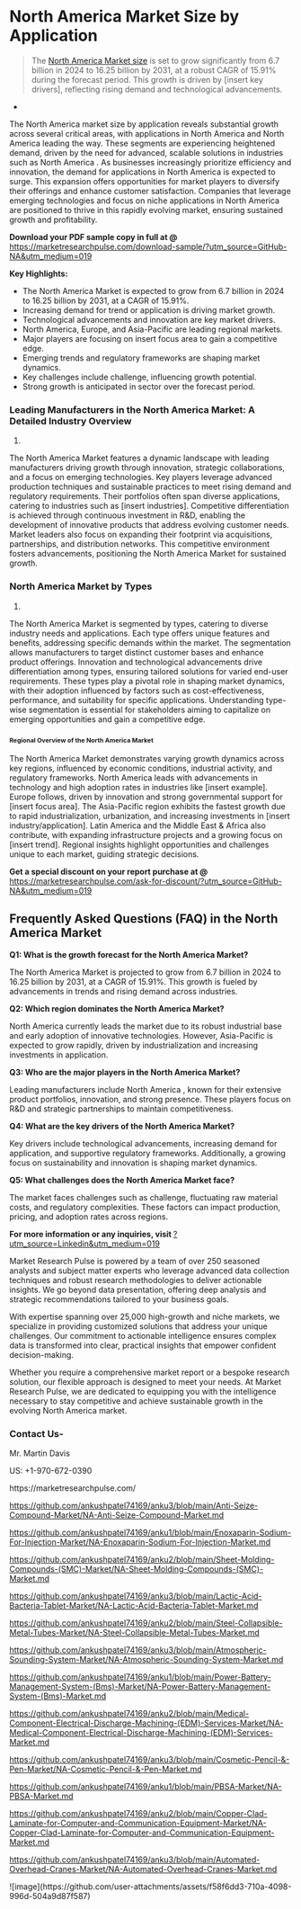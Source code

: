 <h1>North America  Market&nbsp;Size by Application</h1><blockquote><p>The <a href="https://marketresearchpulse.com/download-sample/?utm_source=GitHub-NA&amp;utm_medium=019">North America  Market size</a> is set to grow significantly from 6.7 billion in 2024 to 16.25 billion by 2031, at a robust CAGR of 15.91% during the forecast period. This growth is driven by [insert key drivers], reflecting rising demand and technological advancements.</p></blockquote><ul><li></li></ul><p>The North America  market size by application reveals substantial growth across several critical areas, with applications in North America  and North America  leading the way. These segments are experiencing heightened demand, driven by the need for advanced, scalable solutions in industries such as North America . As businesses increasingly prioritize efficiency and innovation, the demand for applications in North America  is expected to surge. This expansion offers opportunities for market players to diversify their offerings and enhance customer satisfaction. Companies that leverage emerging technologies and focus on niche applications in North America  are positioned to thrive in this rapidly evolving market, ensuring sustained growth and profitability.</p><p><strong>Download your PDF sample copy in full at @ </strong><a href="https://marketresearchpulse.com/download-sample/?utm_source=GitHub-NA&amp;utm_medium=019">https://marketresearchpulse.com/download-sample/?utm_source=GitHub-NA&amp;utm_medium=019</a></p><p><strong>Key Highlights: </strong></p><ul><li>The North America  Market is expected to grow from 6.7 billion in 2024 to 16.25 billion by 2031, at a CAGR of 15.91%.</li><li>Increasing demand for trend or application is driving market growth.</li><li>Technological advancements and innovation are key market drivers.</li><li>North America, Europe, and Asia-Pacific are leading regional markets.</li><li>Major players are focusing on insert focus area to gain a competitive edge.</li><li>Emerging trends and regulatory frameworks are shaping market dynamics.</li><li>Key challenges include challenge, influencing growth potential.</li><li>Strong growth is anticipated in sector over the forecast period.</li></ul><h3>Leading Manufacturers in the North America  Market: A Detailed Industry Overview</h3><ol><li></li></ol><div class="flex max-w-full flex-col flex-grow"><div class="min-h-8 text-message flex w-full flex-col items-end gap-2 whitespace-normal break-words [.text-message+&amp;]:mt-5" dir="auto" data-message-author-role="assistant" data-message-id="fd8432e4-4910-450d-b182-61b7bfb0a01f" data-message-model-slug="gpt-4o"><div class="flex w-full flex-col gap-1 empty:hidden first:pt-[3px]"><div class="markdown prose w-full break-words dark:prose-invert light"><p>The North America  Market features a dynamic landscape with leading manufacturers driving growth through innovation, strategic collaborations, and a focus on emerging technologies. Key players leverage advanced production techniques and sustainable practices to meet rising demand and regulatory requirements. Their portfolios often span diverse applications, catering to industries such as [insert industries]. Competitive differentiation is achieved through continuous investment in R&amp;D, enabling the development of innovative products that address evolving customer needs. Market leaders also focus on expanding their footprint via acquisitions, partnerships, and distribution networks. This competitive environment fosters advancements, positioning the North America  Market for sustained growth.</p></div></div></div></div><h3>North America  Market by Types</h3><ol><li></li></ol><div class="flex max-w-full flex-col flex-grow"><div class="min-h-8 text-message flex w-full flex-col items-end gap-2 whitespace-normal break-words [.text-message+&amp;]:mt-5" dir="auto" data-message-author-role="assistant" data-message-id="084470be-0bb7-4664-bddf-5156b4f41249" data-message-model-slug="gpt-4o-mini"><div class="flex w-full flex-col gap-1 empty:hidden first:pt-[3px]"><div class="markdown prose w-full break-words dark:prose-invert light"><p>The North America  Market is segmented by types, catering to diverse industry needs and applications. Each type offers unique features and benefits, addressing specific demands within the market. The segmentation allows manufacturers to target distinct customer bases and enhance product offerings. Innovation and technological advancements drive differentiation among types, ensuring tailored solutions for varied end-user requirements. These types play a pivotal role in shaping market dynamics, with their adoption influenced by factors such as cost-effectiveness, performance, and suitability for specific applications. Understanding type-wise segmentation is essential for stakeholders aiming to capitalize on emerging opportunities and gain a competitive edge.</p></div></div></div></div><h3><span style="font-size: 11px;">Regional Overview of the North America  Market</span></h3><div class="flex max-w-full flex-col flex-grow"><div class="min-h-8 text-message flex w-full flex-col items-end gap-2 whitespace-normal break-words [.text-message+&amp;]:mt-5" dir="auto" data-message-author-role="assistant" data-message-id="e9038762-ce64-4e30-91c9-9bd413514231" data-message-model-slug="gpt-4o-mini"><div class="flex w-full flex-col gap-1 empty:hidden first:pt-[3px]"><div class="markdown prose w-full break-words dark:prose-invert light"><p>The North America  Market demonstrates varying growth dynamics across key regions, influenced by economic conditions, industrial activity, and regulatory frameworks. North America leads with advancements in technology and high adoption rates in industries like [insert example]. Europe follows, driven by innovation and strong governmental support for [insert focus area]. The Asia-Pacific region exhibits the fastest growth due to rapid industrialization, urbanization, and increasing investments in [insert industry/application]. Latin America and the Middle East &amp; Africa also contribute, with expanding infrastructure projects and a growing focus on [insert trend]. Regional insights highlight opportunities and challenges unique to each market, guiding strategic decisions.</p></div></div></div></div><p><strong>Get a special discount on your report purchase at @ </strong><a href="https://marketresearchpulse.com/ask-for-discount/?utm_source=GitHub-NA&amp;utm_medium=019">https://marketresearchpulse.com/ask-for-discount/?utm_source=GitHub-NA&amp;utm_medium=019</a></p><h2>Frequently Asked Questions (FAQ) in the North America  Market</h2><p><strong>Q1: What is the growth forecast for the North America  Market?</strong></p><p>The North America  Market is projected to grow from 6.7 billion in 2024 to 16.25 billion by 2031, at a CAGR of 15.91%. This growth is fueled by advancements in trends and rising demand across industries.</p><p><strong>Q2: Which region dominates the North America  Market?</strong></p><p>North America currently leads the market due to its robust industrial base and early adoption of innovative technologies. However, Asia-Pacific is expected to grow rapidly, driven by industrialization and increasing investments in application.</p><p><strong>Q3: Who are the major players in the North America  Market?</strong></p><p>Leading manufacturers include North America , known for their extensive product portfolios, innovation, and strong presence. These players focus on R&amp;D and strategic partnerships to maintain competitiveness.</p><p><strong>Q4: What are the key drivers of the North America  Market?</strong></p><p>Key drivers include technological advancements, increasing demand for application, and supportive regulatory frameworks. Additionally, a growing focus on sustainability and innovation is shaping market dynamics.</p><p><strong>Q5: What challenges does the North America  Market face?</strong></p><p>The market faces challenges such as challenge, fluctuating raw material costs, and regulatory complexities. These factors can impact production, pricing, and adoption rates across regions.</p><p><strong>For more information or any inquiries, visit&nbsp;</strong><a href="?utm_source=Linkedin&utm_medium=019">?utm_source=Linkedin&utm_medium=019</a></p><p>Market Research Pulse is powered by a team of over 250 seasoned analysts and subject matter experts who leverage advanced data collection techniques and robust research methodologies to deliver actionable insights. We go beyond data presentation, offering deep analysis and strategic recommendations tailored to your business goals.</p><p>With expertise spanning over 25,000 high-growth and niche markets, we specialize in providing customized solutions that address your unique challenges. Our commitment to actionable intelligence ensures complex data is transformed into clear, practical insights that empower confident decision-making.</p><p>Whether you require a comprehensive market report or a bespoke research solution, our flexible approach is designed to meet your needs. At Market Research Pulse, we are dedicated to equipping you with the intelligence necessary to stay competitive and achieve sustainable growth in the evolving North America  market.</p><h3><strong>Contact Us-</strong></h3><p>Mr. Martin Davis</p><p>US: +1-970-672-0390</p><p>https://marketresearchpulse.com/</p><p><a href="https://github.com/ankushpatel74169/anku3/blob/main/Anti-Seize-Compound-Market/NA-Anti-Seize-Compound-Market.md">https://github.com/ankushpatel74169/anku3/blob/main/Anti-Seize-Compound-Market/NA-Anti-Seize-Compound-Market.md</a></p><p><a href="https://github.com/ankushpatel74169/anku1/blob/main/Enoxaparin-Sodium-For-Injection-Market/NA-Enoxaparin-Sodium-For-Injection-Market.md">https://github.com/ankushpatel74169/anku1/blob/main/Enoxaparin-Sodium-For-Injection-Market/NA-Enoxaparin-Sodium-For-Injection-Market.md</a></p><p><a href="https://github.com/ankushpatel74169/anku2/blob/main/Sheet-Molding-Compounds-(SMC)-Market/NA-Sheet-Molding-Compounds-(SMC)-Market.md">https://github.com/ankushpatel74169/anku2/blob/main/Sheet-Molding-Compounds-(SMC)-Market/NA-Sheet-Molding-Compounds-(SMC)-Market.md</a></p><p><a href="https://github.com/ankushpatel74169/anku3/blob/main/Lactic-Acid-Bacteria-Tablet-Market/NA-Lactic-Acid-Bacteria-Tablet-Market.md">https://github.com/ankushpatel74169/anku3/blob/main/Lactic-Acid-Bacteria-Tablet-Market/NA-Lactic-Acid-Bacteria-Tablet-Market.md</a></p><p><a href="https://github.com/ankushpatel74169/anku2/blob/main/Steel-Collapsible-Metal-Tubes-Market/NA-Steel-Collapsible-Metal-Tubes-Market.md">https://github.com/ankushpatel74169/anku2/blob/main/Steel-Collapsible-Metal-Tubes-Market/NA-Steel-Collapsible-Metal-Tubes-Market.md</a></p><p><a href="https://github.com/ankushpatel74169/anku3/blob/main/Atmospheric-Sounding-System-Market/NA-Atmospheric-Sounding-System-Market.md">https://github.com/ankushpatel74169/anku3/blob/main/Atmospheric-Sounding-System-Market/NA-Atmospheric-Sounding-System-Market.md</a></p><p><a href="https://github.com/ankushpatel74169/anku1/blob/main/Power-Battery-Management-System-(Bms)-Market/NA-Power-Battery-Management-System-(Bms)-Market.md">https://github.com/ankushpatel74169/anku1/blob/main/Power-Battery-Management-System-(Bms)-Market/NA-Power-Battery-Management-System-(Bms)-Market.md</a></p><p><a href="https://github.com/ankushpatel74169/anku2/blob/main/Medical-Component-Electrical-Discharge-Machining-(EDM)-Services-Market/NA-Medical-Component-Electrical-Discharge-Machining-(EDM)-Services-Market.md">https://github.com/ankushpatel74169/anku2/blob/main/Medical-Component-Electrical-Discharge-Machining-(EDM)-Services-Market/NA-Medical-Component-Electrical-Discharge-Machining-(EDM)-Services-Market.md</a></p><p><a href="https://github.com/ankushpatel74169/anku3/blob/main/Cosmetic-Pencil-&-Pen-Market/NA-Cosmetic-Pencil-&-Pen-Market.md">https://github.com/ankushpatel74169/anku3/blob/main/Cosmetic-Pencil-&-Pen-Market/NA-Cosmetic-Pencil-&-Pen-Market.md</a></p><p><a href="https://github.com/ankushpatel74169/anku1/blob/main/PBSA-Market/NA-PBSA-Market.md">https://github.com/ankushpatel74169/anku1/blob/main/PBSA-Market/NA-PBSA-Market.md</a></p><p><a href="https://github.com/ankushpatel74169/anku2/blob/main/Copper-Clad-Laminate-for-Computer-and-Communication-Equipment-Market/NA-Copper-Clad-Laminate-for-Computer-and-Communication-Equipment-Market.md">https://github.com/ankushpatel74169/anku2/blob/main/Copper-Clad-Laminate-for-Computer-and-Communication-Equipment-Market/NA-Copper-Clad-Laminate-for-Computer-and-Communication-Equipment-Market.md</a></p><p><a href="https://github.com/ankushpatel74169/anku3/blob/main/Automated-Overhead-Cranes-Market/NA-Automated-Overhead-Cranes-Market.md">https://github.com/ankushpatel74169/anku3/blob/main/Automated-Overhead-Cranes-Market/NA-Automated-Overhead-Cranes-Market.md</a></p>
![image](https://github.com/user-attachments/assets/f58f6dd3-710a-4098-996d-504a9d87f587)
